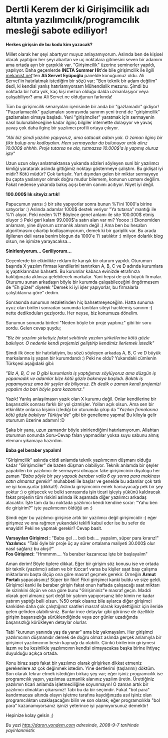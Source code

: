 # Dertli Kerem der ki Girişimcilik adı altınta yazılımcılık/programcılık mesleği sabote ediliyor! 

**Herkes girişsin de bu kodu kim yazacak?**

Millet olarak her şeyi abartıyor muyuz anlayamıyorum. Aslında ben de
kişisel olarak yaptığım her şeyi abartan ve uç noktalara gitmesini seven
bir adamım ama ortada ayrı bir çarpıklık var. "Girişimcilik" üzerine
seminerler yapıldı, yapılıyor. Daha geçenlerde **INETA Summer Hit**'de
bile girişimcilik ile ilgili [mekanist.net](http://www.mekanist.net)'ten
**Ali Servet Eyüpoğlu** panelde konuğumuz oldu. Ali Servet'in
hatırlatmak istediğim bir sözü var; "Ben teknik bir adam değilim" dedi,
ki kendisi yanlış hatırlamıyorsam Mühendislik mezunu. Şimdi bu noktada
bir hata yok, kaç kişi mezun olduğu dalda uzmanlaşıyor veya
çalışabiliyor? ama Ali Servet ne olduğunun farkında!

Tüm bu girişimcilik senaryoları içerisinde bir anda bir "gazlamadır"
gidiyor! "Pazarlamacılık" gazlamaları sonrasında sanırım yeni trend de
"girişimcilik" gazlamaları olmaya başladı. Yeni "girişimciler" yaratmak
için sermayenin nasıl bulunabileceğine kadar ilginç bilgiler internette
dolaşıyor ve yavaş yavaş çok daha ilginç bir yazılımcı profili ortaya
çıkıyor.

*"Abi biz şimdi yazılım yapıyoruz, ama satacak adam yok. O zaman ilginç
bir fikir bulup onu kodlayalım. Hem sermayedar da bulunuyor artık alırız
10.000\$ ohhhh. Proje tutarsa ne ala, tutmazsa 10.000\$'a iş yapmış
oluruz işte"*

Uzun uzun olayı anlatmaktansa yukarıda sözleri söyleyen suni bir
yazılımcı kimliği yaratarak aslında gittiğimiz noktayı göstermeye
çalıştım. Bu gidişat iyi midir? Kötü müdür? Çok tartışılır. Yurt
dışından gelen bir miktar sermayeye bu çapta yaslanıyor olmak doğru
mudur bilemem, konunun uzmanı değilim. Fakat nedense yukarıda bakış
açışı benim canımı acıtıyor. Niyet iyi değil.

**100.000\$ lık siteyiz artık!**

Papucumun yarısı :) bir site yapıyorlar sonra bunun %1'ini 1000'a birine
satıyorlar :) Aslında adamlar 1000\$ destek veriyor "Ya tutarsa" mantığı
ile %1'i alıyor. Peki neden %1? Böylece genel anlamı ile site 100.000\$
etmiş oluyor :) Peki geri kalanı 99.000\$'a satın alan var mı? Yoooo :)
Ekonomiden anlamam, yine diyorum uzmanlık alanım değil :) Ama ben bu
hesabın algoritmasını çıkartıp kodlayamıyorum, demek ki bir gariplik
var. Bu arada ilgilenen deli varsa benim blogun da 1000'e 1'i satılıktır
:) milyon dolarlık blog olsun, ne işimize yarayacaksa...

**Sinirleniyorum... Geriliyorum...**

Geçenlerde bir etkinlikte reklam ile karışık bir oturum yapıldı.
Oturumun başında X yazılım firması kendilerini tanıtırken A, B, C ve D
adında kurumlara iş yaptıklarından bahsetti. Bu kurumlar kabaca evinizde
etrafınıza baktığınızda aklınıza gelebilecek markalar. Yani hepsi de çok
büyük firmalar. Oturumu sunan arkadaşın böyle bir kurumda
çalışabileceğini öngörmesem de "Eh güzel" diyerek "Demek ki iyi işler
yapıyorlar, bu firmalarla çalıştıklarına göre" dedim.

Sonrasında sunumun rezaletinden hiç bahsetmeyeceğim. Hatta sunuma uyuz
olan birileri sonradan sunumda tanıtılan siteyi hacklemiş sanırım :)
nette dedikoduları geziyordu. Her neyse, biz konumuza dönelim.

Sunumun sonunda birileri "Neden böyle bir proje yaptınız" gibi bir soru
sordu. Gelen cevap şuydu;

*"Biz bir yazılım şirketiyiz fakat sektörde yazılım şirketlerine kötü
gözle bakılıyor. O nedenle kendi projemizi geliştirip kendimiz ilerlemek
istedik"*

Şimdi ilk önce bir hatırlatiyim, bu sözü söyleyen arkadaş A, B, C ve D
büyük markalarına iş yapan bir kurumdandı :) Peki ne oldu? Yukarıdaki
cümlenin Türkçesi aşağıdaki gibi:

*"Biz A, B, C ve D gibi kurumlarla iş yaptığımızı söylüyoruz ama düzgün
iş yapamadık ve adamlar bize kötü gözle bakmaya başladı. Baktık iş
yapamıyoruz ama bir şeyler de biliyoruz. Eh dedik o zaman kendi
projemizi yapalım da bari böyle para kazanırız."*

Yazık! Yanlış anlaşılmasın yazık olan X kurumu değil. Onlar kendilerine
bir başarısızlık sonrası farklı bir yol çizmişler. Yolları açık olsun.
Ama sen bir etkinlikte onlarca kişinin izlediği bir oturumda çıkıp da
"*Yazılım firmalarına kötü gözle bakılıyor Türkiye'de*" gibi bir
genelleme yapma! Bu kiloyla gelir otururum üzerine adamın! :D

Şaka bir yana, uzun zamandır böyle sinirlendiğimi hatırlamıyorum.
Allahtan oturumun sonunda Soru-Cevap falan yapmadılar yoksa suyu sabunu
almış elemanı yıkamaya hazırdım.

**Baba gel beraber yapalım!**

"Girişimcilik" aslında ciddi anlamda teknik yazılımcının düşmanı olduğu
kadar "Girişimciler" de bazen düşman olabiliyor. Teknik anlamda bir
şeyler yapabilen bir yazılımcı ile sermayesi olmayan fake girişimcinin
diyalogu her zaman "*Baba şöyle bir şey yapsak beraber valla 6 ay sonra
para makinası satın almamız gerekir*" muhabbeti ile başlar ve genelde bu
adamlar çok tatlı ve iyi konuşurlar (dikkat!). Aslında girişimcinin emek
harcayacağı pek bir şey yoktur :) o girişecek ve belki sonrasında işin
ticari işleyiş yükünü kaldıracak fakat projenin tüm riskini aslında ilk
aşamada diğer yazılımcı arkadaş alacaktır. İşte tam da bu noktada
yazılımcı kendi kendine sorar: "Yahu ben de girişirim?" işte
yazılımcının öldüğü an :)

Şimdi eğer bu yazılımcı girişirse artık bir yazılımcı değil girişimcidir
:) eğer girişmez ve ona rağmen yukarıdaki teklifi kabul eder ise bu
sefer de enayidir! Peki ne yapmak gerekir? Cevap basit.

**Varsayılan Girişimci :** "Baba gel ... bıdı bıdı.... yapalım, süper
para kırarız!"\
**Yazılımcı:** "Tabi öyle bir proje üç ay sürer ortalama maliyeti
30.000\$ olur nasıl sağlarız bu akışı?"\
**Fos Girişimci:** "Hmmmm.... Ya beraber kazanıcaz işte bir başlayalım"

Aman derim! Böyle tiplere dikkat. Eğer bir girişim söz konusu ise ve
ortada bir teknik (yazılımcı) adam ve bir tüccar! varsa bu kişiler saat
başı çalışma miktarlarını başta ölçüp ona göre masraf geçmek gerekir.
Örneğin **Armut Portalı** yapacaksınız! Süper bir fikir! Fikri girişimci
kanki buldu ve size geldi. Girişimci kanki ile beraber girişin fakat
onun haftada çalışacağı saat miktarı ile sizinkini ölçün ve ona göre
bunu "Girişiminiz"e masraf geçin. Maddi olarak geri almanız şart değil
bir yatırım yapıyorsanız bile kimin ne kadar yatırım yaptığı belli
olsun. %50 ortak olsanız bile aylarca diğer girişimci kankiden daha çok
çalıştığınız saatleri masraf olarak kaydettiğiniz için ileride gelen
gelirden alabilirsiniz. Bunlar ince detaylar gibi görünse de özellikle
girişim başarısızlığa sürüklendiğinde veya zor günler uzadığında
başarısızlığı körükleyen detaylar olurlar.

Tabi "kurunun yanında yaş da yanar" ama biz yakmayalım. Her girişimci
yazılımcının düşmanıdır demek de doğru olmaz aslında gerçek anlamıyla
bir girişimci yazılımcının besin kaynağı da olabilir. Çünkü birilerinin
girişmesi lazım ve bu kesinlikle yazılımcının kendisi olmayacaksa başka
birine ihtiyaç duyulduğu açıkça ortada.

Konu biraz saptı fakat bir yazılımcı olarak girişirken dikkat etmeniz
gerekenlere az çok değinmek istedim. Yine dertlerimi (taşlarımı) döktüm.
Son olarak tekrar etmek istediğim birkaç şey var; eğer işiniz
programcılık ise programcılık yapın, yazılımsa uzmanlık alanınız yazılım
üretin. Ürettiğiniz yazılımın ticari anlamda işletmeciliğine soyunmayın!
O zaman artık bir yazılımcı olmaktan çıkarsınız! Tabi bu da bir
seçimdir. Fakat "bol para" kandırmacası altında olayın işletme tarafına
kaydığınızda asıl işiniz olan programcılıktan uzaklaşacağını bilin ve
son olarak; eğer programcılıkla "bol para" kazanamıyorsanız işinizi
yeterince iyi yapmıyorsunuz demektir!

Hepinize kolay gelsin ;)


*Bu yazi http://daron.yondem.com adresinde, 2008-9-7 tarihinde yayinlanmistir.*